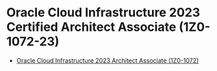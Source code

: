 # Oracle Cloud Infrastructure 2023 Certified Architect Associate (1Z0-1072-23)

- [Oracle Cloud Infrastructure 2023 Architect Associate (1Z0-1072)](https://education.oracle.com/ja/oracle-cloud-infrastructure-2023-architect-associate/pexam_1Z0-1072-23)
